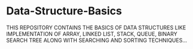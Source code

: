 # Data-Structure-Basics

THIS REPOSITORY CONTAINS THE BASICS OF DATA STRUCTURES LIKE IMPLEMENTATION OF ARRAY, LINKED LIST, STACK, QUEUE, BINARY SEARCH TREE ALONG WITH SEARCHING AND SORTING TECHNIQUES...
